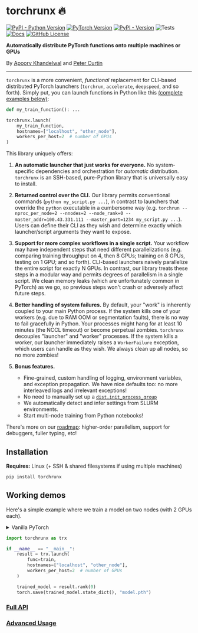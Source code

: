 # torchrunx 🔥

[![PyPI - Python Version](https://img.shields.io/pypi/pyversions/torchrunx)](https://github.com/apoorvkh/torchrunx/blob/main/pyproject.toml)
[![PyTorch Version](https://img.shields.io/badge/torch-%3E%3D2.0-orange)](https://github.com/pytorch/pytorch)
[![PyPI - Version](https://img.shields.io/pypi/v/torchrunx)](https://pypi.org/project/torchrunx/)
![Tests](https://img.shields.io/github/actions/workflow/status/apoorvkh/torchrunx/.github%2Fworkflows%2Fmain.yml)
[![Docs](https://readthedocs.org/projects/torchrunx/badge/?version=stable)](https://torchrunx.readthedocs.io)
[![GitHub License](https://img.shields.io/github/license/apoorvkh/torchrunx)](https://github.com/apoorvkh/torchrunx/blob/main/LICENSE)

**Automatically distribute PyTorch functions onto multiple machines or GPUs**

By [Apoorv Khandelwal](http://apoorvkh.com) and [Peter Curtin](https://github.com/pmcurtin)

---

`torchrunx` is a more convenient, *functional* replacement for CLI-based distributed PyTorch launchers (`torchrun`, `accelerate`, `deepspeed`, and so forth). Simply put, you can launch functions in Python like this [(complete examples below)](#demo):

```python
def my_train_function(): ...

torchrunx.launch(
    my_train_function,
    hostnames=["localhost", "other_node"],
    workers_per_host=2  # number of GPUs
)
```

This library uniquely offers:

1. **An automatic launcher that just works for everyone.** No system-specific dependencies and orchestration for *automatic* distribution. `torchrunx` is an SSH-based, pure-Python library that is universally easy to install.

2. **Returned control over the CLI.** Our library permits conventional commands (`python my_script.py ...`), in contrast to launchers that override the `python` executable in a cumbersome way (e.g. `torchrun --nproc_per_node=2 --nnodes=2 --node_rank=0 --master_addr=100.43.331.111 --master_port=1234 my_script.py ...`).  Users can define their CLI as they wish and determine exactly which launcher/script arguments they want to expose.

3. **Support for more complex workflows in a single script.** Your workflow may have independent steps that need different parallelizations (e.g. comparing training throughput on 4, then 8 GPUs; training on 8 GPUs, testing on 1 GPU; and so forth). CLI-based launchers naively parallelize the entire script for exactly N GPUs. In contrast, our library treats these steps in a modular way and permits degrees of parallelism in a single script. We clean memory leaks (which are unfortunately common in PyTorch) as we go, so previous steps won't crash or adversely affect future steps.

4. **Better handling of system failures.** By default, your "work" is inherently coupled to your main Python process. If the system kills one of your workers (e.g. due to RAM OOM or segmentation faults), there is no way to fail gracefully in Python. Your processes might hang for at least 10 minutes (the NCCL timeout) or become perpetual zombies. `torchrunx` decouples "launcher" and "worker" processes. If the system kills a worker, our launcher immediately raises a `WorkerFailure` exception, which users can handle as they wish. We always clean up all nodes, so no more zombies!

5. **Bonus features.**
    - Fine-grained, custom handling of logging, environment variables, and exception propagation. We have nice defaults too: no more interleaved logs and irrelevant exceptions!
    - No need to manually set up a [`dist.init_process_group`](https://pytorch.org/docs/stable/distributed.html#torch.distributed.init_process_group)
    - We automatically detect and infer settings from SLURM environments.
    - Start multi-node training from Python notebooks!

There's more on our [roadmap](https://github.com/apoorvkh/torchrunx/issues?q=is%3Aopen+is%3Aissue+label%3Aenhancement): higher-order parallelism, support for debuggers, fuller typing, etc!

## Installation

**Requires:** Linux (+ SSH & shared filesystems if using multiple machines)

```bash
pip install torchrunx
```

## Working demos

Here's a simple example where we train a model on two nodes (with 2 GPUs each).

<details>
  <summary>Vanilla PyTorch</summary>

  ```python
  import os
  import torch

  def train():
      rank = int(os.environ['RANK'])
      local_rank = int(os.environ['LOCAL_RANK'])

      model = torch.nn.Linear(10, 10).to(local_rank)
      ddp_model = torch.nn.parallel.DistributedDataParallel(model, device_ids=[local_rank])
      optimizer = torch.optim.AdamW(ddp_model.parameters())

      optimizer.zero_grad()
      outputs = ddp_model(torch.randn(5, 10))
      labels = torch.randn(5, 10).to(local_rank)
      torch.nn.functional.mse_loss(outputs, labels).backward()
      optimizer.step()

      if rank == 0:
          return model
  ```

  You could also use `transformers.Trainer` (or similar) to automatically handle all the multi-GPU / DDP code above.
</details>


```python
import torchrunx as trx

if __name__ == "__main__":
    result = trx.launch(
        func=train,
        hostnames=["localhost", "other_node"],
        workers_per_host=2  # number of GPUs
    )

    trained_model = result.rank(0)
    torch.save(trained_model.state_dict(), "model.pth")
```

### [Full API](https://torchrunx.readthedocs.io/stable/api.html)
### [Advanced Usage](https://torchrunx.readthedocs.io/stable/advanced.html)
